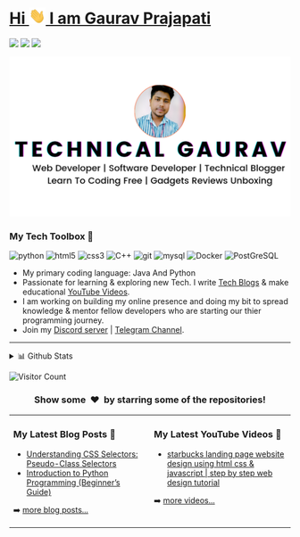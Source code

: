 # [Hi <img src="https://raw.githubusercontent.com/ABSphreak/ABSphreak/master/gifs/Hi.gif" width="30px"> I am Gaurav Prajapati](https://hashnode.com/@gauravprajapati99/)
[<img height="30" src="https://img.shields.io/badge/twitter-%231DA1F2.svg?&style=for-the-badge&logo=twitter&logoColor=white" />][twitter]
[<img height="30" src = "https://img.shields.io/badge/Youtube-%23E4405F.svg?&style=for-the-badge&logo=Youtube&logoColor=white">][Youtube] 
[<img height="30" src="https://img.shields.io/badge/linkedin-blue.svg?&style=for-the-badge&logo=linkedin&logoColor=white" />][LinkedIn]

![alt text](
https://github.com/Gauravprajapati1999/Gauravprajapati1999/blob/1895dc99c98f5f34240417c077d0a1bcf57afe33/Cover%20pic2.png)

### My Tech Toolbox 🧰

<p align="left">
<img src="https://cdn3.iconfinder.com/data/icons/logos-and-brands-adobe/512/267_Python-512.png" alt="python" width="40" height="40"/> 
<img src="https://upload.wikimedia.org/wikipedia/commons/thumb/6/61/HTML5_logo_and_wordmark.svg/512px-HTML5_logo_and_wordmark.svg.png" alt="html5" height="40"/> 
<img src="https://upload.wikimedia.org/wikipedia/commons/thumb/d/d5/CSS3_logo_and_wordmark.svg/1200px-CSS3_logo_and_wordmark.svg.png" alt="css3" height="40"/> 
<img src="https://i.pinimg.com/originals/99/f8/87/99f887833c475448723d3c9ac16c179b.png" alt="C++" width="40" height="40"/> 
<img src="https://www.vectorlogo.zone/logos/git-scm/git-scm-icon.svg" alt="git" width="40" height="40"/> 
<img src="https://i.pinimg.com/originals/50/f1/58/50f1582a95bdac10f1c3fa295c8b947b.png" alt="mysql" width="40" height="40"/>
<img src="https://cdn3.iconfinder.com/data/icons/logos-and-brands-adobe/512/97_Docker-512.png" alt="Docker" width="40" height="40"/>
<img src="https://upload.wikimedia.org/wikipedia/commons/2/29/Postgresql_elephant.svg" alt="PostGreSQL" width="40" height="40"/>
</p>

 

* My primary coding language: Java And Python
* Passionate for learning & exploring new Tech. I write [Tech Blogs](https://gauravprajapati.hashnode.dev/) & make educational [YouTube Videos](https://www.youtube.com/c/TechnicalGaurav9/).
* I am working on building my online presence and doing my bit to spread knowledge & mentor fellow developers who are starting our thier programming journey.
* Join my [Discord server](https://discord.gg/) | [Telegram Channel](https://t.me/technicalgaurav1999).
<!--* 🏠 Hogwarts House: Griffindor-->
<!--* If you play Call of Duty- add me: Blackhood@00-->
<!--* I am currently learning Docker-->
<!--* I’m currently working on my portfolio. -->
<!-- * Ask me about anything, I'll be happy to help.-->
<!-- -->
<!--* I'm looking to collaborate on Open source project for Hacktoberfest-->

---

<table><tr><td valign="top" width="50%">

### My Latest Blog Posts 🌱
<!-- BLOG-POST-LIST:START -->
- [Understanding CSS Selectors: Pseudo-Class Selectors](https://gauravprajapati.hashnode.dev/understanding-css-selectors-pseudo-class-selectors)
- [Introduction to Python Programming (Beginner’s Guide)](https://gauravprajapati.hashnode.dev/introduction-to-python-programming-beginners-guide)
<!-- BLOG-POST-LIST:END -->
➡️ [more blog posts...](https://gauravprajapati.hashnode.dev/)
</td>
<td valign="top" width="50%">

### My Latest YouTube Videos 🌱
<!-- YOUTUBE:START -->
- [starbucks landing page website design using html css & javascript | step by step web design tutorial](https://www.youtube.com/watch?v=fwvmlHvNg5s&t=5s)
<!-- YOUTUBE:END -->
➡️ [more videos...](https://www.youtube.com/c/TechnicalGaurav9/)
</td>

 <details>
<summary>📊 Github Stats</summary>

<p align="center"> <img src="https://github-readme-stats.vercel.app/api?username=Gauravprajapati199&show_icons=true&theme=gotham" alt="Gaurav Prajapati | Stats" />

</details>


 ![Visitor Count](https://profile-counter.glitch.me/{Gauravprajapati199}/count.svg)


[twitter]: https://twitter.com/gaurav895950
[youtube]: https://www.youtube.com/c/TechnicalGaurav9/
[Hashnode]: https://https://gauravprajapati.hashnode.dev/
[gmail]: https://gmail.com
[linkedin]: https://www.linkedin.com/in/gauravprajapati_1999/
[Facebook]: https://www.facebook.com/gauravprajapati91

<h3 align="center">Show some &nbsp;❤️&nbsp; by starring some of the repositories!</h3>
